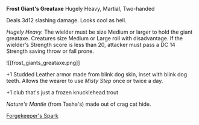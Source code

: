 

**Frost Giant's Greataxe**
Hugely Heavy, Martial, Two-handed

Deals 3d12 slashing damage. Looks cool as hell.

_Hugely Heavy._ The wielder must be size Medium or larger to hold the giant greataxe. Creatures size Medium or Large roll with disadvantage. If the wielder's Strength score is less than 20, attacker must pass a DC 14 Strength saving throw or fall prone.

![[frost_giants_greataxe.png]]



+1 Studded Leather armor made from blink dog skin, inset with blink dog teeth. Allows the wearer to use _Misty Step_ once or twice a day.


+1 club that's just a frozen knucklehead trout


_Nature's Mantle_ (from Tasha's) made out of crag cat hide.


[Forgekeeper's Spark](https://old.reddit.com/r/TheGriffonsSaddlebag/comments/l217xn/the_griffons_saddlebag_forgekeepers_spark/)